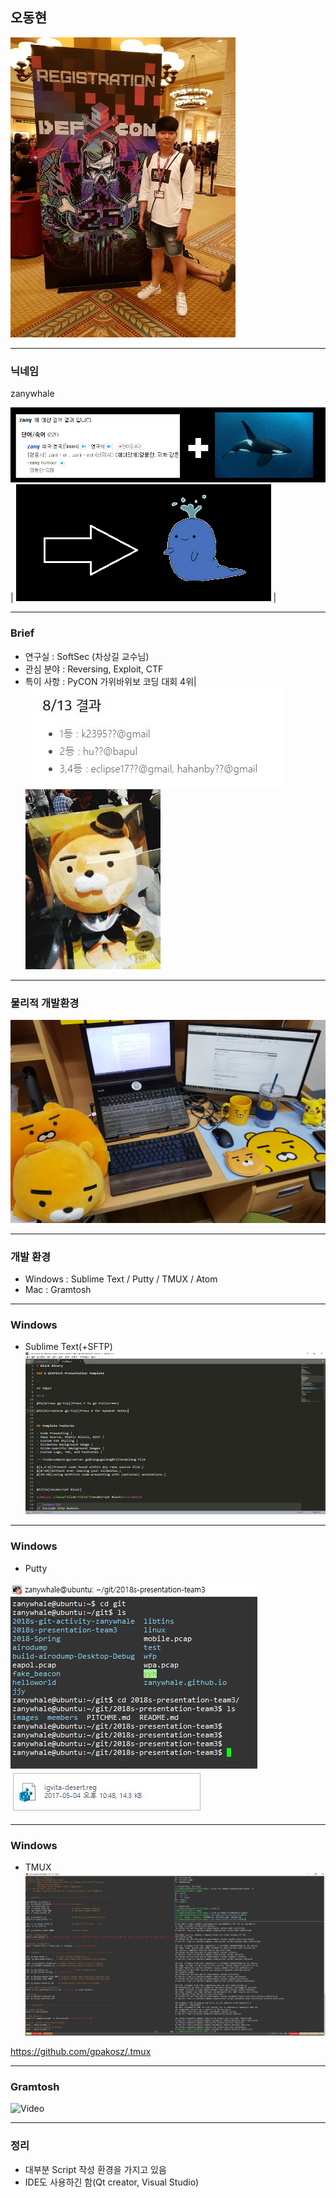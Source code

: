 ## 오동현 

![Logo](images/donghyeon.jpeg)

---

### 닉네임

zanywhale

![Logo](images/zany.png) |
![Logo](images/whale.png) |

---

### Brief

- 연구실 : SoftSec (차상길 교수님)
- 관심 분야 : Reversing, Exploit, CTF
- 특이 사항 : PyCON 가위바위보 코딩 대회 4위|
![Logo](images/coding.png)
![Logo](images/lion.png)

---

### 물리적 개발환경

![Logo](images/lion_ryan.png)

---

### 개발 환경

- Windows : Sublime Text / Putty / TMUX / Atom
- Mac : Gramtosh

---

### Windows

- Sublime Text(+SFTP)
![Logo](images/sublime.png)

---

### Windows

- Putty

![Logo](images/putty.jpg)
![Logo](images/putty_setting.jpg)

---

### Windows

- TMUX
![Logo](images/tmux.jpg)

https://github.com/gpakosz/.tmux

---

### Gramtosh

![Video](https://www.youtube.com/embed/brZ0-EEW0KE)

---

### 정리

- 대부분 Script 작성 환경을 가지고 있음
- IDE도 사용하긴 함(Qt creator, Visual Studio)


